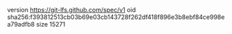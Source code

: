 version https://git-lfs.github.com/spec/v1
oid sha256:f393812513cb03b69e03cb143728f262df418f896e3b8ebf84ce998ea79adfb8
size 15271
